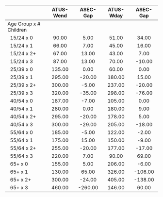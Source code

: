 
|                      |    ATUS-Wend |     ASEC-Gap |    ATUS-Wday |     ASEC-Gap |
| -------------------- | :----------: | :----------: | :----------: | :----------: |
| Age Group x # Children |              |              |              |              |
| &nbsp;&nbsp;15/24 x 0 |        90.00 |         5.00 |        51.00 |        34.00 |
| &nbsp;&nbsp;15/24 x 1 |        66.00 |         7.00 |        45.00 |        16.00 |
| &nbsp;&nbsp;15/24 x 2+ |        67.00 |        13.00 |        43.00 |         7.00 |
| &nbsp;&nbsp;15/24 x 3 |        87.00 |        13.00 |        70.00 |       -10.00 |
| &nbsp;&nbsp;25/39 x 0 |       135.00 |         0.00 |        60.00 |         0.00 |
| &nbsp;&nbsp;25/39 x 1 |       295.00 |       -20.00 |       180.00 |        15.00 |
| &nbsp;&nbsp;25/39 x 2+ |       300.00 |        -5.00 |       237.00 |       -20.00 |
| &nbsp;&nbsp;25/39 x 3 |       320.00 |       -35.00 |       298.00 |       -76.00 |
| &nbsp;&nbsp;40/54 x 0 |       187.00 |        -7.00 |       105.00 |         0.00 |
| &nbsp;&nbsp;40/54 x 1 |       280.00 |         0.00 |       180.00 |         9.00 |
| &nbsp;&nbsp;40/54 x 2+ |       295.00 |       -20.00 |       178.00 |         5.00 |
| &nbsp;&nbsp;40/54 x 3 |       300.00 |       -29.00 |       205.00 |       -18.00 |
| &nbsp;&nbsp;55/64 x 0 |       185.00 |        -5.00 |       122.00 |        -2.00 |
| &nbsp;&nbsp;55/64 x 1 |       175.00 |        15.00 |       150.00 |        -9.00 |
| &nbsp;&nbsp;55/64 x 2+ |       255.00 |       -20.00 |       177.00 |       -17.00 |
| &nbsp;&nbsp;55/64 x 3 |       220.00 |         7.00 |        90.00 |        69.00 |
| &nbsp;&nbsp;65+ x 0  |       155.00 |         5.00 |       206.00 |        -6.00 |
| &nbsp;&nbsp;65+ x 1  |       130.00 |        65.00 |       326.00 |      -106.00 |
| &nbsp;&nbsp;65+ x 2+ |       300.00 |       -24.00 |       405.00 |      -138.00 |
| &nbsp;&nbsp;65+ x 3  |       460.00 |      -260.00 |       146.00 |        60.00 |

